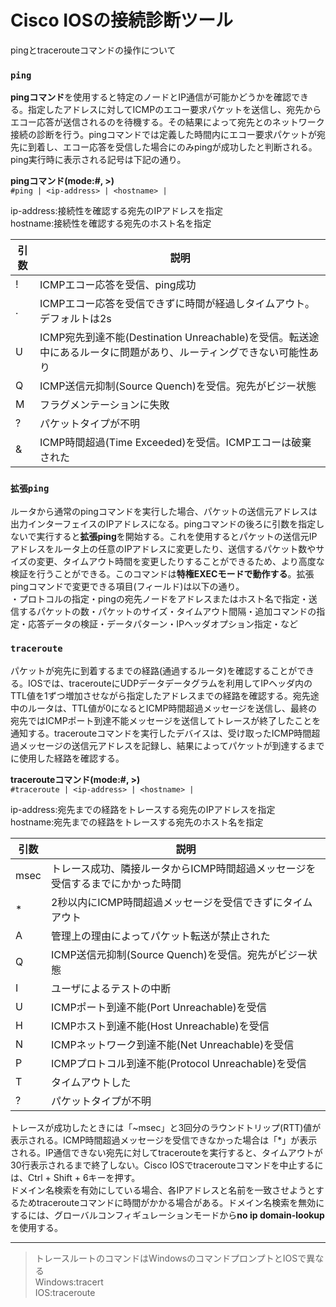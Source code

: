 # Cisco IOSの接続診断ツール
pingとtracerouteコマンドの操作について

### `ping`
**pingコマンド**を使用すると特定のノードとIP通信が可能かどうかを確認できる。指定したアドレスに対してICMPのエコー要求パケットを送信し、宛先からエコー応答が送信されるのを待機する。その結果によって宛先とのネットワーク接続の診断を行う。pingコマンドでは定義した時間内にエコー要求パケットが宛先に到着し、エコー応答を受信した場合にのみpingが成功したと判断される。ping実行時に表示される記号は下記の通り。

**pingコマンド(mode:#, >)**  
`#ping | <ip-address> | <hostname> |`

ip-address:接続性を確認する宛先のIPアドレスを指定  
hostname:接続性を確認する宛先のホスト名を指定

|引数|説明                                                                                              |
|---|--------------------------------------------------------------------------------------------------|
|!  |ICMPエコー応答を受信、ping成功                                                                        |
|.  |ICMPエコー応答を受信できずに時間が経過しタイムアウト。デフォルトは2s                                         |
|U  |ICMP宛先到達不能(Destination Unreachable)を受信。転送途中にあるルータに問題があり、ルーティングできない可能性あり|
|Q  |ICMP送信元抑制(Source Quench)を受信。宛先がビジー状態                                                    |
|M  |フラグメンテーションに失敗                                                                              |
|?  |パケットタイプが不明                                                                                   |
|&  |ICMP時間超過(Time Exceeded)を受信。ICMPエコーは破棄された                                                 |

### `拡張ping`
ルータから通常のpingコマンドを実行した場合、パケットの送信元アドレスは出力インターフェイスのIPアドレスになる。pingコマンドの後ろに引数を指定しないで実行すると**拡張ping**を開始する。これを使用するとパケットの送信元IPアドレスをルータ上の任意のIPアドレスに変更したり、送信するパケット数やサイズの変更、タイムアウト時間を変更したりすることができるため、より高度な検証を行うことができる。このコマンドは**特権EXECモードで動作する**。拡張pingコマンドで変更できる項目(フィールド)は以下の通り。  
・プロトコルの指定・pingの宛先ノードをアドレスまたはホスト名で指定・送信するパケットの数・パケットのサイズ・タイムアウト間隔・追加コマンドの指定・応答データの検証・データパターン・IPヘッダオプション指定・など

### `traceroute`
パケットが宛先に到着するまでの経路(通過するルータ)を確認することができる。IOSでは、tracerouteにUDPデータデータグラムを利用してIPヘッダ内のTTL値を1ずつ増加させながら指定したアドレスまでの経路を確認する。宛先途中のルータは、TTL値が0になるとICMP時間超過メッセージを送信し、最終の宛先ではICMPポート到達不能メッセージを送信してトレースが終了したことを通知する。tracerouteコマンドを実行したデバイスは、受け取ったICMP時間超過メッセージの送信元アドレスを記録し、結果によってパケットが到達するまでに使用した経路を確認する。

**tracerouteコマンド(mode:#, >)**  
`#traceroute | <ip-address> | <hostname> |`

ip-address:宛先までの経路をトレースする宛先のIPアドレスを指定  
hostname:宛先までの経路をトレースする宛先のホスト名を指定

|引数|説明                                                                 |
|---|---------------------------------------------------------------------|
|msec  |トレース成功、隣接ルータからICMP時間超過メッセージを受信するまでにかかった時間|
|*  |2秒以内にICMP時間超過メッセージを受信できずにタイムアウト                    |
|A  |管理上の理由によってパケット転送が禁止された                                |
|Q  |ICMP送信元抑制(Source Quench)を受信。宛先がビジー状態                     |
|I  |ユーザによるテストの中断                                                |
|U  |ICMPポート到達不能(Port Unreachable)を受信                             |
|H  |ICMPホスト到達不能(Host Unreachable)を受信                             |
|N  |ICMPネットワーク到達不能(Net Unreachable)を受信                         |
|P  |ICMPプロトコル到達不能(Protocol Unreachable)を受信                      |
|T  |タイムアウトした                                                       |
|?  |パケットタイプが不明                                                    |

トレースが成功したときには「~msec」と3回分のラウンドトリップ(RTT)値が表示される。ICMP時間超過メッセージを受信できなかった場合は「*」が表示される。IP通信できない宛先に対してtracerouteを実行すると、タイムアウトが30行表示されるまで終了しない。Cisco IOSでtracerouteコマンドを中止するには、Ctrl + Shift + 6キーを押す。  
ドメイン名検索を有効にしている場合、各IPアドレスと名前を一致させようとするためtracerouteコマンドに時間がかかる場合がある。ドメイン名検索を無効にするには、グローバルコンフィギュレーションモードから**no ip domain-lookup**を使用する。

---
> トレースルートのコマンドはWindowsのコマンドプロンプトとIOSで異なる  
> Windows:tracert  
> IOS:traceroute
